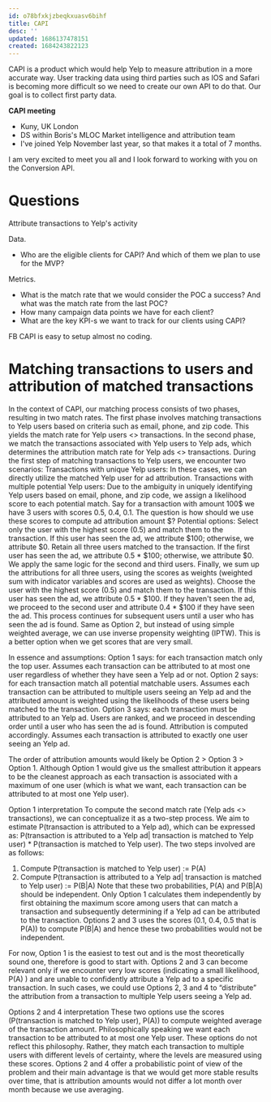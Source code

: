 ```yaml
---
id: o78bfxkjzbeqkxuasv6bihf
title: CAPI
desc: ''
updated: 1686137478151
created: 1684243822123
---
```

CAPI is a product which would help Yelp to measure attribution in a more accurate way. User tracking data using third parties such as IOS and Safari is becoming more difficult so we need to create our own API to do that. Our goal is to collect first party data.

**CAPI meeting**
- Kuny, UK London
- DS within Boris's MLOC Market intelligence and attribution team
- I've joined Yelp November last year, so that makes it a total of 7 months.

I am very excited to meet you all and I look forward to working with you on the Conversion API.

# Questions

Attribute transactions to Yelp's activity

Data.
- Who are the eligible clients for CAPI? And which of them we plan to use for the MVP?

Metrics.
- What is the match rate that we would consider the POC a success? And what was the match rate from the last POC?
- How many campaign data points we have for each client?
- What are the key KPI-s we want to track for our clients using CAPI?


FB CAPI is easy to setup almost no coding.


# Matching transactions to users and attribution of matched transactions

In the context of CAPI, our matching process consists of two phases, resulting in two match rates. The first phase involves matching transactions to Yelp users based on criteria such as email, phone, and zip code. This yields the match rate for Yelp users <> transactions. In the second phase, we match the transactions associated with Yelp users to Yelp ads, which determines the attribution match rate for Yelp ads <> transactions.
During the first step of matching transactions to Yelp users, we encounter two scenarios:
Transactions with unique Yelp users: In these cases, we can directly utilize the matched Yelp user for ad attribution.
Transactions with multiple potential Yelp users: Due to the ambiguity in uniquely identifying Yelp users based on email, phone, and zip code, we assign a likelihood score to each potential match.  Say for a transaction with amount 100$ we have 3 users with scores 0.5, 0.4, 0.1. The question is how should we use these scores to compute ad attribution amount $?
Potential options:
Select only the user with the highest score (0.5) and match them to the transaction. If this user has seen the ad, we attribute $100; otherwise, we attribute $0.
Retain all three users matched to the transaction. If the first user has seen the ad, we attribute 0.5 * $100; otherwise, we attribute $0. We apply the same logic for the second and third users. Finally, we sum up the attributions for all three users, using the scores as weights (weighted sum with indicator variables and scores are used as weights).
Choose the user with the highest score (0.5) and match them to the transaction. If this user has seen the ad, we attribute 0.5 * $100. If they haven't seen the ad, we proceed to the second user and attribute 0.4 * $100 if they have seen the ad. This process continues for subsequent users until a user who has seen the ad is found.
Same as Option 2, but instead of using simple weighted average, we can use inverse propensity weighting (IPTW). This is a better option when we get scores that are very small.


In essence and assumptions:
Option 1 says: for each transaction match only the top user. Assumes each transaction can be attributed  to at most one user regardless of whether they have seen a Yelp ad or not.
Option 2 says: for each transaction match all potential matchable users.  Assumes each transaction can be attributed to multiple users seeing an Yelp ad and the attributed amount is weighted using the likelihoods of these users being matched to the transaction.
Option 3 says: each transaction must be attributed to an Yelp ad. Users are ranked, and we proceed in descending order until a user who has seen the ad is found. Attribution is computed accordingly.  Assumes each transaction is attributed to exactly one user seeing an Yelp ad.

The order of attribution amounts would likely be Option 2 > Option 3 > Option 1.
Although Option 1 would give us the smallest attribution it appears to be the cleanest approach as each transaction is associated with a maximum of one user (which is what we want, each transaction can be attributed to at most one Yelp user).

Option 1 interpretation
To compute the second match rate (Yelp ads <> transactions), we can conceptualize it as a two-step process.  We aim to estimate P(transaction is attributed to a Yelp ad), which can be expressed as:  P(transaction is attributed to a Yelp ad| transaction is matched to Yelp user) * P(transaction is matched to Yelp user). The two steps involved are as follows:
1. Compute P(transaction is matched to Yelp user) := P(A)
2. Compute P(transaction is attributed to a Yelp ad| transaction is matched to Yelp user) := P(B|A)
Note that these two probabilities, P(A) and P(B|A) should be independent. Only Option 1 calculates them independently by first obtaining the maximum score among users that can match a transaction and subsequently determining if a Yelp ad can be attributed to the transaction.  Options 2 and 3 uses the scores (0.1, 0.4, 0.5 that is P(A)) to compute P(B|A) and hence these two probabilities would not be independent.

For now, Option 1 is the easiest to test out and is the most theoretically sound one, therefore is good to start with. Options 2 and 3 can become relevant only if we encounter very low scores (indicating a small likelihood, P(A) )  and are unable to confidently attribute a Yelp ad to a specific transaction. In such cases, we could use Options 2, 3 and 4  to “distribute” the attribution from a transaction to multiple Yelp users seeing a Yelp ad.

Options 2 and 4 interpretation
These two options use the scores (P(transaction is matched to Yelp user), P(A)) to compute weighted average of the transaction amount. Philosophically speaking we want each transaction to be attributed to at most one Yelp user. These options do not reflect this philosophy. Rather, they match each transaction to multiple users with different levels of certainty, where the levels are measured using these scores. Options 2 and 4 offer a probabilistic point of view of the problem and their main advantage is that we would get more stable results over time, that is attribution amounts would not differ a lot month over month because we use averaging.